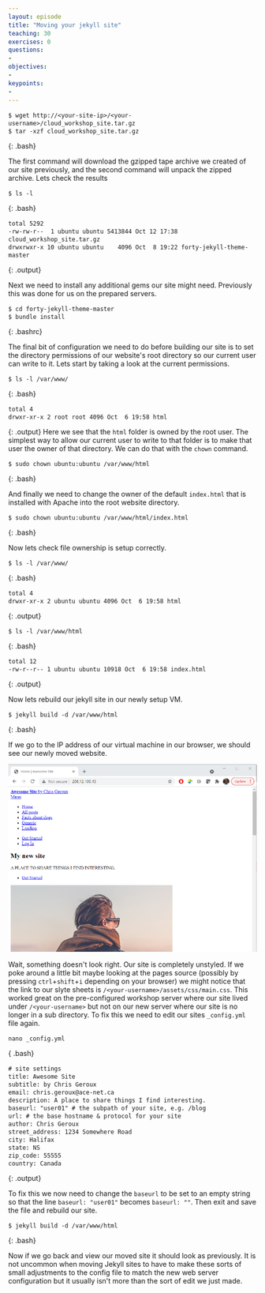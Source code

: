 ```yaml
---
layout: episode
title: "Moving your jekyll site"
teaching: 30
exercises: 0
questions:
- 
objectives:
- 
keypoints:
- 
---
```


~~~
$ wget http://<your-site-ip>/<your-username>/cloud_workshop_site.tar.gz
$ tar -xzf cloud_workshop_site.tar.gz
~~~
{: .bash}

The first command will download the gzipped tape archive we created of our site previously, and the second command will unpack the zipped archive. Lets check the results
~~~
$ ls -l
~~~
{: .bash}
~~~
total 5292
-rw-rw-r--  1 ubuntu ubuntu 5413844 Oct 12 17:38 cloud_workshop_site.tar.gz
drwxrwxr-x 10 ubuntu ubuntu    4096 Oct  8 19:22 forty-jekyll-theme-master
~~~
{: .output}

Next we need to install any additional gems our site might need. Previously this was done for us on the prepared servers.

~~~
$ cd forty-jekyll-theme-master
$ bundle install
~~~
{: .bashrc}

The final bit of configuration we need to do before building our site is to set the directory permissions of our website's root directory so our current user can write to it. Lets start by taking a look at the current permissions.
~~~
$ ls -l /var/www/
~~~
{: .bash}
~~~
total 4
drwxr-xr-x 2 root root 4096 Oct  6 19:58 html
~~~
{: .output}
Here we see that the `html` folder is owned by the root user. The simplest way to allow our current user to write to that folder is to make that user the owner of that directory. We can do that with the `chown` command.

~~~
$ sudo chown ubuntu:ubuntu /var/www/html
~~~
{: .bash}

And finally we need to change the owner of the default `index.html` that is installed with Apache into the root website directory.
~~~
$ sudo chown ubuntu:ubuntu /var/www/html/index.html
~~~
{: .bash}

Now lets check file ownership is setup correctly.
~~~
$ ls -l /var/www/
~~~
{: .bash}
~~~
total 4
drwxr-xr-x 2 ubuntu ubuntu 4096 Oct  6 19:58 html
~~~
{: .output}
~~~
$ ls -l /var/www/html
~~~
{: .bash}
~~~
total 12
-rw-r--r-- 1 ubuntu ubuntu 10918 Oct  6 19:58 index.html
~~~
{: .output}

Now lets rebuild our jekyll site in our newly setup VM.

~~~
$ jekyll build -d /var/www/html
~~~
{: .bash}

If we go to the IP address of our virtual machine in our browser, we should see our newly moved website. 

![](../fig/moved_site_misconfig.png)

Wait, something doesn't look right. Our site is completely unstyled. If we poke around a little bit maybe looking at the pages source (possibly by pressing `ctrl`+`shift`+`i` depending on your browser) we might notice that the link to our slyte sheets is `/<your-username>/assets/css/main.css`. This worked great on the pre-configured workshop server where our site lived under `/<your-username>` but not on our new server where our site is no longer in a sub directory. To fix this we need to edit our sites `_config.yml` file again.

~~~
nano _config.yml
~~~
{ .bash}
~~~
# site settings
title: Awesome Site
subtitle: by Chris Geroux
email: chris.geroux@ace-net.ca
description: A place to share things I find interesting.
baseurl: "user01" # the subpath of your site, e.g. /blog
url: # the base hostname & protocol for your site
author: Chris Geroux
street_address: 1234 Somewhere Road
city: Halifax
state: NS
zip_code: 55555
country: Canada
~~~
{: .output}

To fix this we now need to change the `baseurl` to be set to an empty string so that the line `baseurl: "user01"` becomes `baseurl: ""`. Then exit and save the file and rebuild our site.
~~~
$ jekyll build -d /var/www/html
~~~
{: .bash}

Now if we go back and view our moved site it should look as previously. It is not uncommon when moving Jekyll sites to have to  make these sorts of small adjustments to the config file to match the new web server configuration but it usually isn't more than the sort of edit we just made.

